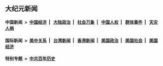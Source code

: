 ## 大纪元新闻

#### 中国新闻 &nbsp;>&nbsp; [中国经济](indexes/ncid283/README.md?01262045) &nbsp;| &nbsp; [大陆政治](indexes/ncid277/README.md?01262045) &nbsp;| &nbsp; [社会万象](indexes/ncid282/README.md?01262045) &nbsp;| &nbsp; [中国人权](indexes/ncid278/README.md?01262045) &nbsp;| &nbsp; [群体事件](indexes/ncid279/README.md?01262045) &nbsp;| &nbsp; [天灾人祸](indexes/ncid280/README.md?01262045)

#### 国际新闻 &nbsp;>&nbsp; [美中关系](indexes/nf1412576/README.md?01262045) &nbsp;| &nbsp; [台湾新闻](indexes/ncid1349361/README.md?01262045) &nbsp;| &nbsp; [香港新闻](indexes/ncid1349362/README.md?01262045) &nbsp;| &nbsp; [美国政治](indexes/ncid1078159/README.md?01262045) &nbsp;| &nbsp; [美国社会](indexes/ncid1078160/README.md?01262045) &nbsp;| &nbsp; [美国经济](indexes/ncid1078158/README.md?01262045)

#### 特别专题 &nbsp;>&nbsp; [中共百年历史](https://github.com/epoch-news/epoch-special/blob/master/README.md?01262045)  
